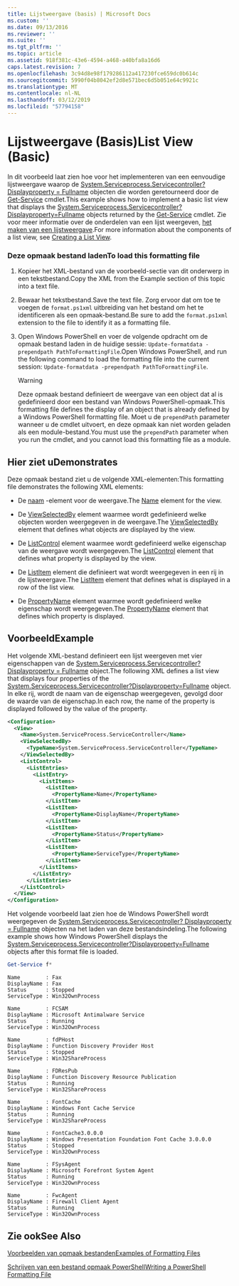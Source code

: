 ```yaml
---
title: Lijstweergave (basis) | Microsoft Docs
ms.custom: ''
ms.date: 09/13/2016
ms.reviewer: ''
ms.suite: ''
ms.tgt_pltfrm: ''
ms.topic: article
ms.assetid: 918f381c-43e6-4594-a468-a40bfa8a16d6
caps.latest.revision: 7
ms.openlocfilehash: 3c94d8e98f179286112a417230fce659dc0b614c
ms.sourcegitcommit: 5990f04b8042ef2d8e571bec6d5b051e64c9921c
ms.translationtype: MT
ms.contentlocale: nl-NL
ms.lasthandoff: 03/12/2019
ms.locfileid: "57794158"
---
```

# <a name="list-view-basic"></a><span data-ttu-id="1e6e5-102">Lijstweergave (Basis)</span><span class="sxs-lookup"><span data-stu-id="1e6e5-102">List View (Basic)</span></span>

<span data-ttu-id="1e6e5-103">In dit voorbeeld laat zien hoe voor het implementeren van een eenvoudige lijstweergave waarop de [System.Serviceprocess.Servicecontroller? Displayproperty = Fullname](/dotnet/api/System.ServiceProcess.ServiceController) objecten die worden geretourneerd door de [Get-Service](/powershell/module/microsoft.powershell.management/get-service) cmdlet.</span><span class="sxs-lookup"><span data-stu-id="1e6e5-103">This example shows how to implement a basic list view that displays the [System.Serviceprocess.Servicecontroller?Displayproperty=Fullname](/dotnet/api/System.ServiceProcess.ServiceController) objects returned by the [Get-Service](/powershell/module/microsoft.powershell.management/get-service) cmdlet.</span></span> <span data-ttu-id="1e6e5-104">Zie voor meer informatie over de onderdelen van een lijst weergeven, [het maken van een lijstweergave](./creating-a-list-view.md).</span><span class="sxs-lookup"><span data-stu-id="1e6e5-104">For more information about the components of a list view, see [Creating a List View](./creating-a-list-view.md).</span></span>

### <a name="to-load-this-formatting-file"></a><span data-ttu-id="1e6e5-105">Deze opmaak bestand laden</span><span class="sxs-lookup"><span data-stu-id="1e6e5-105">To load this formatting file</span></span>

1. <span data-ttu-id="1e6e5-106">Kopieer het XML-bestand van de voorbeeld-sectie van dit onderwerp in een tekstbestand.</span><span class="sxs-lookup"><span data-stu-id="1e6e5-106">Copy the XML from the Example section of this topic into a text file.</span></span>

2. <span data-ttu-id="1e6e5-107">Bewaar het tekstbestand.</span><span class="sxs-lookup"><span data-stu-id="1e6e5-107">Save the text file.</span></span> <span data-ttu-id="1e6e5-108">Zorg ervoor dat om toe te voegen de `format.ps1xml` uitbreiding van het bestand om het te identificeren als een opmaak-bestand.</span><span class="sxs-lookup"><span data-stu-id="1e6e5-108">Be sure to add the `format.ps1xml` extension to the file to identify it as a formatting file.</span></span>

3. <span data-ttu-id="1e6e5-109">Open Windows PowerShell en voer de volgende opdracht om de opmaak bestand laden in de huidige sessie: `Update-formatdata -prependpath PathToFormattingFile`.</span><span class="sxs-lookup"><span data-stu-id="1e6e5-109">Open Windows PowerShell, and run the following command to load the formatting file into the current session: `Update-formatdata -prependpath PathToFormattingFile`.</span></span>

   > [!WARNING]
   > <span data-ttu-id="1e6e5-110">Deze opmaak bestand definieert de weergave van een object dat al is gedefinieerd door een bestand van Windows PowerShell-opmaak.</span><span class="sxs-lookup"><span data-stu-id="1e6e5-110">This formatting file defines the display of an object that is already defined by a Windows PowerShell formatting file.</span></span> <span data-ttu-id="1e6e5-111">Moet u de `prependPath` parameter wanneer u de cmdlet uitvoert, en deze opmaak kan niet worden geladen als een module-bestand.</span><span class="sxs-lookup"><span data-stu-id="1e6e5-111">You must use the `prependPath` parameter when you run the cmdlet, and you cannot load this formatting file as a module.</span></span>

## <a name="demonstrates"></a><span data-ttu-id="1e6e5-112">Hier ziet u</span><span class="sxs-lookup"><span data-stu-id="1e6e5-112">Demonstrates</span></span>

<span data-ttu-id="1e6e5-113">Deze opmaak bestand ziet u de volgende XML-elementen:</span><span class="sxs-lookup"><span data-stu-id="1e6e5-113">This formatting file demonstrates the following XML elements:</span></span>

- <span data-ttu-id="1e6e5-114">De [naam](./name-element-for-view-format.md) -element voor de weergave.</span><span class="sxs-lookup"><span data-stu-id="1e6e5-114">The [Name](./name-element-for-view-format.md) element for the view.</span></span>

- <span data-ttu-id="1e6e5-115">De [ViewSelectedBy](./viewselectedby-element-format.md) element waarmee wordt gedefinieerd welke objecten worden weergegeven in de weergave.</span><span class="sxs-lookup"><span data-stu-id="1e6e5-115">The [ViewSelectedBy](./viewselectedby-element-format.md) element that defines what objects are displayed by the view.</span></span>

- <span data-ttu-id="1e6e5-116">De [ListControl](./listcontrol-element-format.md) element waarmee wordt gedefinieerd welke eigenschap van de weergave wordt weergegeven.</span><span class="sxs-lookup"><span data-stu-id="1e6e5-116">The [ListControl](./listcontrol-element-format.md) element that defines what property is displayed by the view.</span></span>

- <span data-ttu-id="1e6e5-117">De [ListItem](./listitem-element-for-listitems-for-listcontrol-format.md) element die definieert wat wordt weergegeven in een rij in de lijstweergave.</span><span class="sxs-lookup"><span data-stu-id="1e6e5-117">The [ListItem](./listitem-element-for-listitems-for-listcontrol-format.md) element that defines what is displayed in a row of the list view.</span></span>

- <span data-ttu-id="1e6e5-118">De [PropertyName](./propertyname-element-for-listitem-for-listcontrol-format.md) element waarmee wordt gedefinieerd welke eigenschap wordt weergegeven.</span><span class="sxs-lookup"><span data-stu-id="1e6e5-118">The [PropertyName](./propertyname-element-for-listitem-for-listcontrol-format.md) element that defines which property is displayed.</span></span>

## <a name="example"></a><span data-ttu-id="1e6e5-119">Voorbeeld</span><span class="sxs-lookup"><span data-stu-id="1e6e5-119">Example</span></span>

<span data-ttu-id="1e6e5-120">Het volgende XML-bestand definieert een lijst weergeven met vier eigenschappen van de [System.Serviceprocess.Servicecontroller? Displayproperty = Fullname](/dotnet/api/System.ServiceProcess.ServiceController) object.</span><span class="sxs-lookup"><span data-stu-id="1e6e5-120">The following XML defines a list view that displays four properties of the [System.Serviceprocess.Servicecontroller?Displayproperty=Fullname](/dotnet/api/System.ServiceProcess.ServiceController) object.</span></span> <span data-ttu-id="1e6e5-121">In elke rij, wordt de naam van de eigenschap weergegeven, gevolgd door de waarde van de eigenschap.</span><span class="sxs-lookup"><span data-stu-id="1e6e5-121">In each row, the name of the property is displayed followed by the value of the property.</span></span>

```xml
<Configuration>
  <View>
    <Name>System.ServiceProcess.ServiceController</Name>
    <ViewSelectedBy>
      <TypeName>System.ServiceProcess.ServiceController</TypeName>
    </ViewSelectedBy>
    <ListControl>
      <ListEntries>
        <ListEntry>
          <ListItems>
            <ListItem>
              <PropertyName>Name</PropertyName>
            </ListItem>
            <ListItem>
              <PropertyName>DisplayName</PropertyName>
            </ListItem>
            <ListItem>
              <PropertyName>Status</PropertyName>
            </ListItem>
            <ListItem>
              <PropertyName>ServiceType</PropertyName>
            </ListItem>
          </ListItems>
        </ListEntry>
      </ListEntries>
    </ListControl>
  </View>
</Configuration>
```

<span data-ttu-id="1e6e5-122">Het volgende voorbeeld laat zien hoe de Windows PowerShell wordt weergegeven de [System.Serviceprocess.Servicecontroller? Displayproperty = Fullname](/dotnet/api/System.ServiceProcess.ServiceController) objecten na het laden van deze bestandsindeling.</span><span class="sxs-lookup"><span data-stu-id="1e6e5-122">The following example shows how Windows PowerShell displays the [System.Serviceprocess.Servicecontroller?Displayproperty=Fullname](/dotnet/api/System.ServiceProcess.ServiceController) objects after this format file is loaded.</span></span>

```powershell
Get-Service f*
```

```output
Name        : Fax
DisplayName : Fax
Status      : Stopped
ServiceType : Win32OwnProcess

Name        : FCSAM
DisplayName : Microsoft Antimalware Service
Status      : Running
ServiceType : Win32OwnProcess

Name        : fdPHost
DisplayName : Function Discovery Provider Host
Status      : Stopped
ServiceType : Win32ShareProcess

Name        : FDResPub
DisplayName : Function Discovery Resource Publication
Status      : Running
ServiceType : Win32ShareProcess

Name        : FontCache
DisplayName : Windows Font Cache Service
Status      : Running
ServiceType : Win32ShareProcess

Name        : FontCache3.0.0.0
DisplayName : Windows Presentation Foundation Font Cache 3.0.0.0
Status      : Stopped
ServiceType : Win32OwnProcess

Name        : FSysAgent
DisplayName : Microsoft Forefront System Agent
Status      : Running
ServiceType : Win32OwnProcess

Name        : FwcAgent
DisplayName : Firewall Client Agent
Status      : Running
ServiceType : Win32OwnProcess
```

## <a name="see-also"></a><span data-ttu-id="1e6e5-123">Zie ook</span><span class="sxs-lookup"><span data-stu-id="1e6e5-123">See Also</span></span>

[<span data-ttu-id="1e6e5-124">Voorbeelden van opmaak bestanden</span><span class="sxs-lookup"><span data-stu-id="1e6e5-124">Examples of Formatting Files</span></span>](./examples-of-formatting-files.md)

[<span data-ttu-id="1e6e5-125">Schrijven van een bestand opmaak PowerShell</span><span class="sxs-lookup"><span data-stu-id="1e6e5-125">Writing a PowerShell Formatting File</span></span>](./writing-a-powershell-formatting-file.md)
